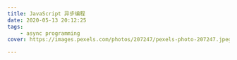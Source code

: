```yaml
---
title: JavaScript 异步编程
date: 2020-05-13 20:12:25
tags:
    - async programming
cover: https://images.pexels.com/photos/207247/pexels-photo-207247.jpeg?auto=compress&cs=tinysrgb&dpr=2&w=500

---
```


